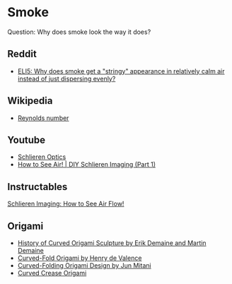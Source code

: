 # Smoke

Question: Why does smoke look the way it does?

## Reddit
- [ELI5: Why does smoke get a "stringy" appearance in relatively calm air instead of just dispersing evenly?](https://www.reddit.com/r/explainlikeimfive/comments/3vbwlf/eli5_why_does_smoke_get_a_stringy_appearance_in/)

## Wikipedia
- [Reynolds number](https://en.wikipedia.org/wiki/Reynolds_number)

## Youtube

- [Schlieren Optics](https://www.youtube.com/watch?v=mLp_rSBzteI)
- [How to See Air! | DIY Schlieren Imaging (Part 1)](https://www.youtube.com/watch?v=rbiF_qNm-Bg)


## Instructables
[Schlieren Imaging: How to See Air Flow!](https://www.instructables.com/Schlieren-Imaging-How-to-see-air-flow/)

## Origami

- [History of Curved Origami Sculpture by Erik Demaine and Martin Demaine](https://erikdemaine.org/curved/history/)
- [Curved-Fold Origami by Henry de Valence](https://hdevalence.ca/blog/2012-02-07-curved-fold-origami)
- [Curved-Folding Origami Design by Jun Mitani](http://hozekf.oerp.ir/sites/hozekf.oerp.ir/files/kar_fanavari/manabe%20book/origami/Mitani%2C%20Jun%20-%20Curved-folding%20origami%20design-CRC%20Press%20%282019%29.pdf)
- [Curved Crease Origami
](https://garisiu.wordpress.com/2014/11/10/curved-crease-origami/)